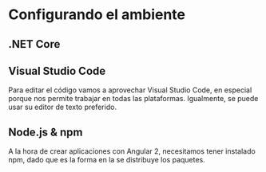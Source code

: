 # Configurando el ambiente

## .NET Core



## Visual Studio Code

Para editar el código vamos a aprovechar Visual Studio Code, en especial porque nos permite trabajar en todas las plataformas. Igualmente, se puede usar su editor de texto preferido.

## Node.js & npm

A la hora de crear aplicaciones con Angular 2, necesitamos tener instalado npm, dado que es la forma en la se distribuye los paquetes.

